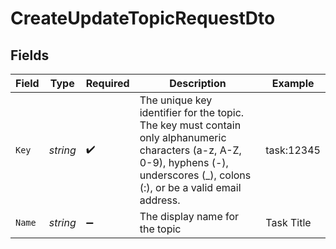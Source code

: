 # CreateUpdateTopicRequestDto


## Fields

| Field                                                                                                                                                                              | Type                                                                                                                                                                               | Required                                                                                                                                                                           | Description                                                                                                                                                                        | Example                                                                                                                                                                            |
| ---------------------------------------------------------------------------------------------------------------------------------------------------------------------------------- | ---------------------------------------------------------------------------------------------------------------------------------------------------------------------------------- | ---------------------------------------------------------------------------------------------------------------------------------------------------------------------------------- | ---------------------------------------------------------------------------------------------------------------------------------------------------------------------------------- | ---------------------------------------------------------------------------------------------------------------------------------------------------------------------------------- |
| `Key`                                                                                                                                                                              | *string*                                                                                                                                                                           | :heavy_check_mark:                                                                                                                                                                 | The unique key identifier for the topic. The key must contain only alphanumeric characters (a-z, A-Z, 0-9), hyphens (-), underscores (_), colons (:), or be a valid email address. | task:12345                                                                                                                                                                         |
| `Name`                                                                                                                                                                             | *string*                                                                                                                                                                           | :heavy_minus_sign:                                                                                                                                                                 | The display name for the topic                                                                                                                                                     | Task Title                                                                                                                                                                         |